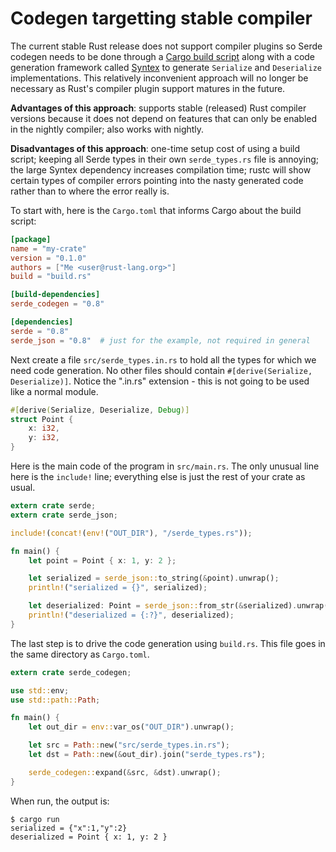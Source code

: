 # Codegen targetting stable compiler

The current stable Rust release does not support compiler plugins so Serde
codegen needs to be done through a [Cargo build
script](http://doc.crates.io/build-script.html) along with a code generation
framework called [Syntex](https://github.com/serde-rs/syntex) to generate
`Serialize` and `Deserialize` implementations. This relatively inconvenient
approach will no longer be necessary as Rust's compiler plugin support matures
in the future.

**Advantages of this approach**: supports stable (released) Rust compiler
versions because it does not depend on features that can only be enabled in the
nightly compiler; also works with nightly.

**Disadvantages of this approach**: one-time setup cost of using a build script;
keeping all Serde types in their own `serde_types.rs` file is annoying; the
large Syntex dependency increases compilation time; rustc will show certain
types of compiler errors pointing into the nasty generated code rather than to
where the error really is.

To start with, here is the `Cargo.toml` that informs Cargo about the build
script:

```toml:Cargo.toml
[package]
name = "my-crate"
version = "0.1.0"
authors = ["Me <user@rust-lang.org>"]
build = "build.rs"

[build-dependencies]
serde_codegen = "0.8"

[dependencies]
serde = "0.8"
serde_json = "0.8"  # just for the example, not required in general
```

Next create a file `src/serde_types.in.rs` to hold all the types for which we
need code generation. No other files should contain `#[derive(Serialize,
Deserialize)]`. Notice the ".in.rs" extension - this is not going to be used
like a normal module.

```rust:src/serde_types.in.rs
#[derive(Serialize, Deserialize, Debug)]
struct Point {
    x: i32,
    y: i32,
}
```

Here is the main code of the program in `src/main.rs`. The only unusual line
here is the `include!` line; everything else is just the rest of your crate as
usual.

```rust:src/main.rs
extern crate serde;
extern crate serde_json;

include!(concat!(env!("OUT_DIR"), "/serde_types.rs"));

fn main() {
    let point = Point { x: 1, y: 2 };

    let serialized = serde_json::to_string(&point).unwrap();
    println!("serialized = {}", serialized);

    let deserialized: Point = serde_json::from_str(&serialized).unwrap();
    println!("deserialized = {:?}", deserialized);
}
```

The last step is to drive the code generation using `build.rs`. This file goes
in the same directory as `Cargo.toml`.

```rust:build.rs
extern crate serde_codegen;

use std::env;
use std::path::Path;

fn main() {
    let out_dir = env::var_os("OUT_DIR").unwrap();

    let src = Path::new("src/serde_types.in.rs");
    let dst = Path::new(&out_dir).join("serde_types.rs");

    serde_codegen::expand(&src, &dst).unwrap();
}
```

When run, the output is:

```
$ cargo run
serialized = {"x":1,"y":2}
deserialized = Point { x: 1, y: 2 }
```

